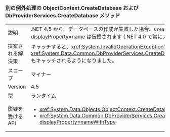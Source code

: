 ### <a name="different-exception-handling-for-objectcontextcreatedatabase-and-dbproviderservicescreatedatabase-methods"></a>別の例外処理の ObjectContext.CreateDatabase および DbProviderServices.CreateDatabase メソッド

|   |   |
|---|---|
|説明|.NET 4.5 から、データベースの作成が失敗した場合、<code>CreateDatabase</code> メソッドは、空のデータベースの削除を試みます。 その操作が成功した場合、元の <xref:System.Data.SqlClient.SqlException?displayProperty=name> は伝播されます (.NET 4.0 で常にスローされていた <xref:System.InvalidOperationException?displayProperty=name> の代わりに)。|
|提案される解決策|キャッチすると、<xref:System.InvalidOperationException?displayProperty=name>の実行中に<xref:System.Data.Objects.ObjectContext.CreateDatabase>または<xref:System.Data.Common.DbProviderServices.CreateDatabase(System.Data.Common.DbConnection,System.Nullable{System.Int32},System.Data.Metadata.Edm.StoreItemCollection)>SQLExceptions もキャッチされるようになりました。|
|スコープ|マイナー|
|Version|4.5|
|型|ランタイム|
|影響を受ける API|<ul><li><xref:System.Data.Objects.ObjectContext.CreateDatabase?displayProperty=nameWithType></li><li><xref:System.Data.Common.DbProviderServices.CreateDatabase(System.Data.Common.DbConnection,System.Nullable{System.Int32},System.Data.Metadata.Edm.StoreItemCollection)?displayProperty=nameWithType></li></ul>|

